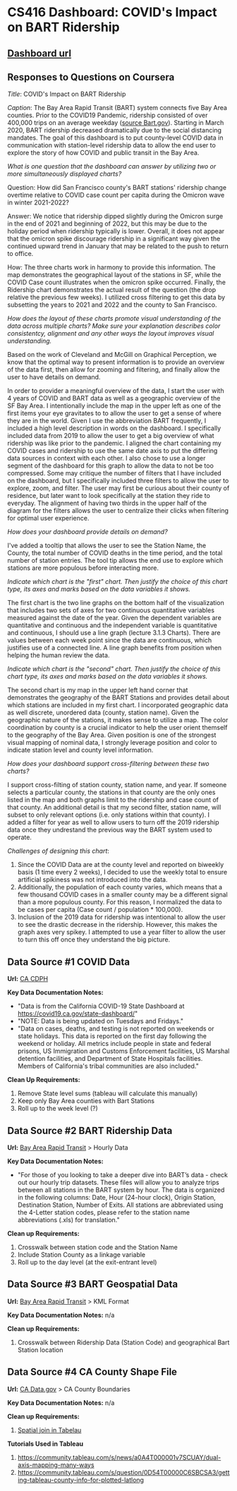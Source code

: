 # CS416 Dashboard: COVID's Impact on BART Ridership

## **[Dashboard url](https://public.tableau.com/views/COVIDsImpactonBARTRidership/FinalDashboard?:language=en-US&publish=yes&:display_count=n&:origin=viz_share_link)**

## Responses to Questions on Coursera
*Title*:  COVID's Impact on BART Ridership

*Caption*: The Bay Area Rapid Transit (BART) system connects five Bay Area counties. Prior to the COVID19 Pandemic, ridership consisted of over 400,000 trips on an average weekday ([source Bart.gov](https://www.bart.gov/sites/default/files/docs/2019%20BARTFacts2019%20FINAL.pdf)). Starting in March 2020, BART ridership decreased dramatically due to the social distancing mandates. The goal of this dashboard is to put county-level COVID data in communication with station-level ridership data to allow the end user to explore the story of how COVID and public transit in the Bay Area.

*What is one question that the dashboard can answer by utilizing two or more simultaneously displayed charts?*

Question: How did San Francisco county's BART stations' ridership change overtime relative to COVID case count per capita during the Omicron wave in winter 2021-2022? 

Answer: We notice that ridership dipped slightly during the Omicron surge in the end of 2021 and beginning of 2022, but this may be due to the holiday period when ridership typically is lower. Overall, it does not appear that the omicron spike discourage ridership in a significant way given the continued upward trend in January that may be related to the push to return to office. 

How: The three charts work in harmony to provide this information. The map demonstrates the geographical layout of the stations in SF, while the COVID Case count illustrates when the omicron spike occurred. Finally, the Ridership chart demonstrates the actual result of the question (the drop relative the previous few weeks). I utilized cross filtering to get this data by subsetting the years to 2021 and 2022 and the county to San Francisco.

*How does the layout of these charts promote visual understanding of the data across multiple charts? Make sure your explanation describes color consistentcy, alignment and any other ways the layout improves visual understanding.*

Based on the work of Cleveland and McGill on Graphical Perception, we know that the optimal way to present information is to provide an overview of the data first, then allow for zooming and filtering, and finally allow the user to have details on demand. 

In order to provider a meaningful overview of the data, I start the user with 4 years of COVID and BART data as well as a geographic overview of the SF Bay Area. I intentionally include the map in the upper left as one of the first items your eye gravitates to to allow the user to get a sense of where they are in the world. Given I use the abbreviation BART frequently, I included a high level description in words on the dashboard. I specifically included data from 2019 to allow the user to get a big overview of what ridership was like prior to the pandemic. I aligned the chart containing my COVID cases and ridership to use the same date axis to put the differing data sources in context with each other. I also chose to use a longer segment of the dashboard for this graph to allow the data to not be too compressed. Some may critique the number of filters that I have included on the dashboard, but I specifically included three filters to allow the user to explore, zoom, and filter. The user may first be curious about their county of residence, but later want to look specifically at the station they ride to everyday. The alignment of having two thirds in the upper half of the diagram for  the filters allows the user to centralize their clicks when filtering for optimal user experience.

*How does your dashboard provide details on demand?*

I've added a tooltip that allows the user to see the Station Name, the County, the total number of COVID deaths in the time period, and the total number of station entries. The tool tip allows the end use to explore which stations are more populous before interacting more.

*Indicate which chart is the "first" chart. Then justify the choice of this chart type, its axes and marks based on the data variables it shows.*

The first chart is the two line graphs on the bottom half of the visualization that includes two sets of axes for two continuous quantitative variables measured against the date of the year. Given the dependent variables are quantitative and continuous and the independent variable is quantitative and continuous, I should use a line graph (lecture 3.1.3 Charts). There are values between each week point since the data are continuous, which justifies use of a connected line. A line graph benefits from position when helping the human review the data.

*Indicate which chart is the "second" chart. Then justify the choice of this chart type, its axes and marks based on the data variables it shows.*

The second chart is my map in the upper left hand corner that demonstrates the geography of the BART Stations and provides detail about which stations are included in my first chart. I incorporated geographic data as well discrete, unordered data (county, station name). Given the geographic nature of the stations, it makes sense to utilize a map. The color coordination by county is a crucial indicator to help the user orient themself to the geography of the Bay Area. Given position is one of the strongest visual mapping of nominal data, I strongly leverage position and color to indicate station level and county level information.

*How does your dashboard support cross-filtering between these two charts?*

I support cross-filting of station county, station name, and year. If someone selects a particular county, the stations in that county are the only ones listed in the map and both graphs limit to the ridership and case count of that county. An additional detail is that my second filter, station name, will subset to only relevant options (i.e. only stations within that county). I added a filter for year as well to allow users to turn off the 2019 ridership data once they undrestand the previous way the BART system used to operate.

*Challenges of designing this chart*:

1. Since the COVID Data are at the county level and reported on biweekly basis (1 time every 2 weeks), I decided to use the weekly total to ensure artificial spikiness was not introduced into the data.
2. Additionally, the population of each county varies, which means that a few thousand COVID cases in a smaller county may be a different signal than a more populous county. For this reason, I normalized the data to be cases per capita (Case count / population * 100,000).
3. Inclusion of the 2019 data for ridership was intentional to allow the user to see the drastic decrease in the ridership. However, this makes the graph axes very spikey. I attempted to use a year filter to allow the user to turn this off once they understand the big picture.

## Data Source #1 COVID Data

**Url:** [CA CDPH](https://data.ca.gov/dataset/covid-19-time-series-metrics-by-county-and-state)

**Key Data Documentation Notes:**
- "Data is from the California COVID-19 State Dashboard at https://covid19.ca.gov/state-dashboard/"
- "NOTE: Data is being updated on Tuesdays and Fridays."
- "Data on cases, deaths, and testing is not reported on weekends or state holidays. This data is reported on the first day following the weekend or holiday. All metrics include people in state and federal prisons, US Immigration and Customs Enforcement facilities, US Marshal detention facilities, and Department of State Hospitals facilities. Members of California's tribal communities are also included."

**Clean Up Requirements:**
1. Remove State level sums (tableau will calculate this manually)
2. Keep only Bay Area counties with Bart Stations
3. Roll up to the week level (?)

## Data Source #2 BART Ridership Data

**Url:** [Bay Area Rapid Transit](https://www.bart.gov/about/reports/ridership) > Hourly Data 

**Key Data Documentation Notes:**
- "For those of you looking to take a deeper dive into BART’s data - check out our hourly trip datasets. These files will allow you to analyze trips between all stations in the BART system by hour. The data is organized in the following columns: Date, Hour (24-hour clock), Origin Station, Destination Station, Number of Exits. All stations are abbreviated using the 4-Letter station codes, please refer to the station name abbreviations (.xls) for translation."

**Clean up Requirements:**
1. Crosswalk between station code and the Station Name
2. Include Station County as a linkage variable
3. Roll up to the day level (at the exit-entrant level)

## Data Source #3 BART  Geospatial Data

**Url:** [Bay Area Rapid Transit](https://www.bart.gov/schedules/developers/geo) > KML Format

**Key Data Documentation Notes:** n/a

**Clean up Requirements:**
1. Crosswalk between Ridership Data (Station Code) and geographical Bart Station location

## Data Source #4 CA County Shape File

**Url:** [CA Data.gov](https://data.ca.gov/dataset/ca-geographic-boundaries) > CA County Boundaries

**Key Data Documentation Notes:** n/a

**Clean up Requirements:**
1. [Spatial join in Tabelau](https://www.tableau.com/about/blog/2018/8/perform-advanced-spatial-analysis-spatial-join-now-available-tableau-92166)


**Tutorials Used in Tableau**
1. https://community.tableau.com/s/news/a0A4T000001v7SCUAY/dual-axis-mapping-many-ways
2. https://community.tableau.com/s/question/0D54T00000C6SBCSA3/getting-tableau-county-info-for-plotted-latlong
